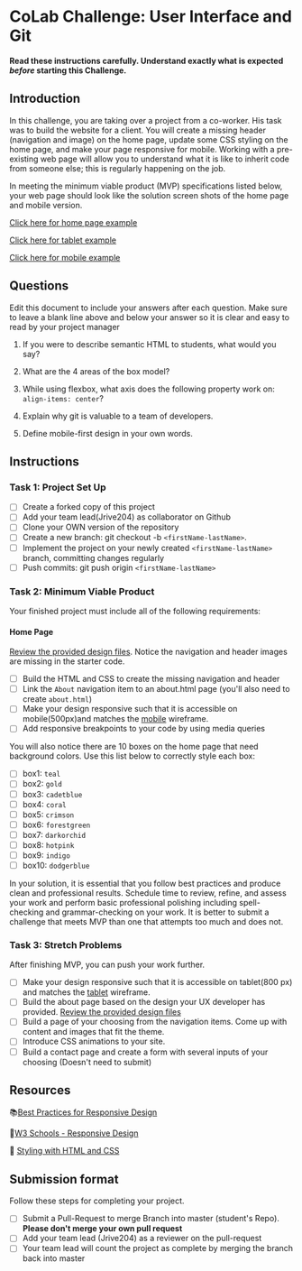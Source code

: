# CoLab Challenge: User Interface and Git

**Read these instructions carefully. Understand exactly what is expected _before_ starting this Challenge.**

## Introduction

In this challenge, you are taking over a project from a co-worker. His task was to build the website for a client. You will create a missing header (navigation and image) on the home page, update some CSS styling on the home page, and make your page responsive for mobile. Working with a pre-existing web page will allow you to understand what it is like to inherit code from someone else; this is regularly happening on the job.

In meeting the minimum viable product (MVP) specifications listed below, your web page should look like the solution screen shots of the home page and mobile version.

[Click here for home page example](https://vc-map-images.s3-us-west-1.amazonaws.com/Desktop.png)

[Click here for tablet example](design/home/Tablet.png)

[Click here for mobile example](design/home/Mobile.png)

## Questions

Edit this document to include your answers after each question. Make sure to leave a blank line above and below your answer so it is clear and easy to read by your project manager

1. If you were to describe semantic HTML to students, what would you say?

2. What are the 4 areas of the box model?

3. While using flexbox, what axis does the following property work on: `align-items: center`?

4. Explain why git is valuable to a team of developers.

5. Define mobile-first design in your own words.

## Instructions

### Task 1: Project Set Up

- [ ] Create a forked copy of this project
- [ ] Add your team lead(Jrive204) as collaborator on Github
- [ ] Clone your OWN version of the repository
- [ ] Create a new branch: git checkout -b `<firstName-lastName>`.
- [ ] Implement the project on your newly created `<firstName-lastName>` branch, committing changes regularly
- [ ] Push commits: git push origin `<firstName-lastName>`

### Task 2: Minimum Viable Product

Your finished project must include all of the following requirements:

#### Home Page

[Review the provided design files](/design). Notice the navigation and header images are missing in the starter code.

- [ ] Build the HTML and CSS to create the missing navigation and header
- [ ] Link the `About` navigation item to an about.html page (you'll also need to create `about.html`)
- [ ] Make your design responsive such that it is accessible on mobile(500px)and matches the [mobile](design/home/Mobile.png) wireframe.
- [ ] Add responsive breakpoints to your code by using media queries

You will also notice there are 10 boxes on the home page that need background colors. Use this list below to correctly style each box:

- [ ] box1: `teal`
- [ ] box2: `gold`
- [ ] box3: `cadetblue`
- [ ] box4: `coral`
- [ ] box5: `crimson`
- [ ] box6: `forestgreen`
- [ ] box7: `darkorchid`
- [ ] box8: `hotpink`
- [ ] box9: `indigo`
- [ ] box10: `dodgerblue`

In your solution, it is essential that you follow best practices and produce clean and professional results. Schedule time to review, refine, and assess your work and perform basic professional polishing including spell-checking and grammar-checking on your work. It is better to submit a challenge that meets MVP than one that attempts too much and does not.

### Task 3: Stretch Problems

After finishing MVP, you can push your work further.

- [ ] Make your design responsive such that it is accessible on tablet(800 px) and matches the [tablet](design/home/Tablet.png) wireframe.
- [ ] Build the about page based on the design your UX developer has provided. [Review the provided design files](/design)
- [ ] Build a page of your choosing from the navigation items. Come up with content and images that fit the theme.
- [ ] Introduce CSS animations to your site.
- [ ] Build a contact page and create a form with several inputs of your choosing (Doesn't need to submit)

## Resources

📚[Best Practices for Responsive Design](https://www.browserstack.com/guide/responsive-design-breakpoints)

🤝[W3 Schools - Responsive Design](https://www.w3schools.com/html/html_responsive.asp)

👀 [Styling with HTML and CSS](https://www.w3schools.com/html/html_css.asp)

## Submission format

Follow these steps for completing your project.

- [ ] Submit a Pull-Request to merge <firstName-lastName> Branch into master (student's Repo). **Please don't merge your own pull request**
- [ ] Add your team lead (Jrive204) as a reviewer on the pull-request
- [ ] Your team lead will count the project as complete by merging the branch back into master
